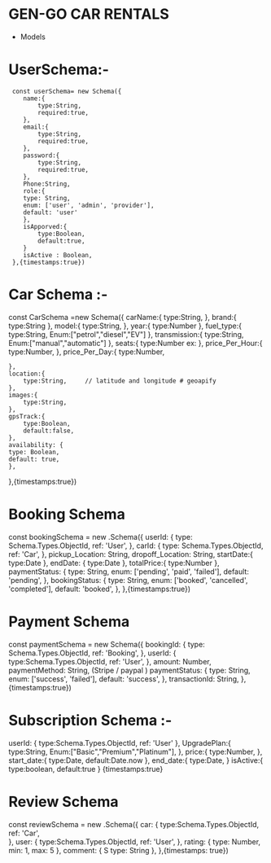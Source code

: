 
  
# GEN-GO CAR RENTALS 

* Models  

# UserSchema:-

     const userSchema= new Schema({
        name:{
            type:String,
            required:true,
        },
        email:{
            type:String,
            required:true,
        },
        password:{
            type:String,
            required:true,
        },
        Phone:String,
        role:{
        type: String,
        enum: ['user', 'admin', 'provider'],
        default: 'user'
        },
        isApporved:{
            type:Boolean,
            default:true,
        }
        isActive : Boolean,
     },{timestamps:true})


# Car Schema :- 
 const CarSchema =new Schema({
    carName:{
        type:String,
    },
    brand:{
        type:String
    },
    model:{
        type:String,
    },
    year:{
        type:Number
    },
    fuel_type:{
        type:String,
        Enum:["petrol","diesel","EV"]
    },
    transmission:{
        type:String,
        Enum:["manual","automatic"]
    },
    seats:{
        type:Number   ex:
    },
    price_Per_Hour:{
        type:Number,
    },
     price_Per_Day:{
        type:Number,
        
    },
    location:{
        type:String,     // latitude and longitude # geoapify 
    },
    images:{
        type:String,    
    },
    gpsTrack:{
        type:Boolean,
        default:false,
    },
    availability: {
    type: Boolean,
    default: true,
    }, 
   
 },{timestamps:true})

 # Booking Schema 
 const bookingSchema = new .Schema({
  userId: {
    type: Schema.Types.ObjectId,
    ref: 'User',
  },
  carId: {
    type: Schema.Types.ObjectId,
    ref: 'Car',
  },
  pickup_Location: String,
  dropoff_Location: String,
  startDate:{
    type:Date
  },
  endDate: { 
    type:Date
    },
  totalPrice:{
    type:Number
  },
  paymentStatus: {
    type: String,
    enum: ['pending', 'paid', 'failed'],
    default: 'pending',
  },
  bookingStatus: {
    type: String,
    enum: ['booked', 'cancelled', 'completed'],
    default: 'booked',
  },
 },{timestamps:true})


 # Payment Schema 
 const paymentSchema = new Schema({
  bookingId: {
    type: Schema.Types.ObjectId,
    ref: 'Booking',
  },
  userId: {
    type:Schema.Types.ObjectId,
    ref: 'User',
  },
  amount: Number,
  paymentMethod: String,         (Stripe / paypal )
  paymentStatus: {
     type: String,
     enum: ['success', 'failed'],
     default: 'success',
   },
  transactionId: String,
 },{timestamps:true})



 # Subscription Schema :-
  userId: {
    type:Schema.Types.ObjectId,
    ref: 'User'
    },
    UpgradePlan:{
        type:String,
        Enum:["Basic","Premium","Platinum"],
    },
    price:{
        type:Number,
    },
    start_date:{
        type:Date,
        default:Date.now
    },
    end_date:{
        type:Date,
    }
    isActive:{
        type:boolean,
        default:true
    }
    {timestamps:true}


 # Review Schema 
 const reviewSchema = new .Schema({
  car: { 
    type:Schema.Types.ObjectId, 
    ref: 'Car',  
  },
  user: { 
    type:Schema.Types.ObjectId, 
    ref: 'User', 
  },
  rating: { 
    type: Number,
    min: 1, 
    max: 5
 },
  comment: { S
    type: String 
    },
},{timestamps: true})







